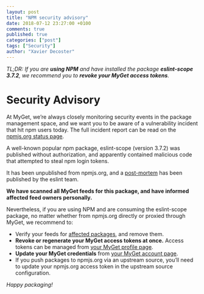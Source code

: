 ```yaml
---
layout: post
title: "NPM security advisory"
date: 2018-07-12 23:27:00 +0100
comments: true
published: true
categories: ["post"]
tags: ["Security"]
author: "Xavier Decoster"
---
```


*TL;DR: If you are **using NPM** and have installed the package **eslint-scope 3.7.2**, we recommend you to **revoke your MyGet access tokens**.*

# Security Advisory

At MyGet, we’re always closely monitoring security events in the package management space, and we want you to be aware of a vulnerability incident that hit npm users today. The full incident report can be read on the [npmjs.org status page](https://status.npmjs.org/incidents/dn7c1fgrr7ng).

A well-known popular npm package, eslint-scope (version 3.7.2) was published without authorization, and apparently contained malicious code that attempted to steal npm login tokens.
 
It has been unpublished from npmjs.org, and a [post-mortem](https://eslint.org/blog/2018/07/postmortem-for-malicious-package-publishes) has been published by the eslint team.
 
**We have scanned all MyGet feeds for this package, and have informed affected feed owners personally.**

Nevertheless, if you are using NPM and are consuming the eslint-scope package, no matter whether from npmjs.org directly or proxied through MyGet, we recommend to:

* Verify your feeds for [affected packages](https://eslint.org/blog/2018/07/postmortem-for-malicious-package-publishes#affected-packages), and remove them.
* **Revoke or regenerate your MyGet access tokens at once.** Access tokens can be managed from [your MyGet profile page](https://www.myget.org/Account/Login?ReturnUrl=%2Fprofile%2FMe#!/AccessTokens).
* **Update your MyGet credentials** from [your MyGet account page](https://www.myget.org/profile/Me#!/Account).
* If you push packages to npmjs.org via an upstream source, you’ll need to update your npmjs.org access token in the upstream source configuration.

_Happy packaging!_